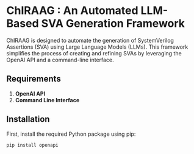 # **ChIRAAG : An Automated LLM-Based SVA Generation Framework**

ChIRAAG is designed to automate the generation of SystemVerilog Assertions (SVA) using Large Language Models (LLMs). This framework simplifies the process of creating and refining SVAs by leveraging the OpenAI API and a command-line interface.

## **Requirements**
1. **OpenAI API**
2. **Command Line Interface**

## **Installation**
First, install the required Python package using pip:
```bash
pip install openapi


